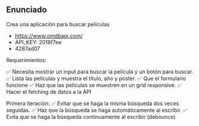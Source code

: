 ## Enunciado

Crea una aplicación para buscar películas

- https://www.omdbapi.com/
- API_KEY: 2018f7ee
- 4287ad07

Requerimientos:

✅ Necesita mostrar un input para buscar la película y un botón para buscar.
✅ Lista las películas y muestra el título, año y poster.
✅ Que el formulario funcione
✅ Haz que las películas se muestren en un grid responsive.
✅ Hacer el fetching de datos a la API

Primera iteración:
✅ Evitar que se haga la misma búsqueda dos veces seguidas.
✅ Haz que la búsqueda se haga automáticamente al escribir.
✅ Evita que se haga la búsqueda continuamente al escribir (debounce)
